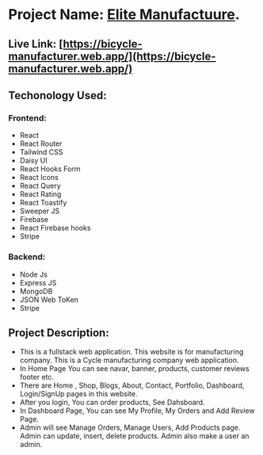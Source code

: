 # Project Name: [Elite Manufactuure](https://bicycle-manufacturer.web.app/).

## Live Link: [https://bicycle-manufacturer.web.app/](https://bicycle-manufacturer.web.app/)

## Techonology Used:
### Frontend:
* React
* React Router
* Tailwind CSS
* Daisy UI
* React Hooks Form
* React Icons
* React Query
* React Rating
* React Toastify
* Sweeper JS
* Firebase
* React Firebase hooks
* Stripe
### Backend:
* Node Js
* Express JS
* MongoDB
* JSON Web ToKen
* Stripe

## Project Description:
* This is a fullstack web application. This website is for manufacturing company. This is a Cycle manufacturing company web application.
* In Home Page You can see navar, banner, products, customer reviews footer etc.
* There are Home , Shop, Blogs, About, Contact, Portfolio, Dashboard, Login/SignUp pages in this website.
* After you login, You can order products, See Dahsboard.
* In Dashboard Page, You can see My Profile, My Orders and Add Review Page.
* Admin will see Manage Orders, Manage Users, Add Products page. Admin can update, insert, delete products. Admin also make a user an admin.
